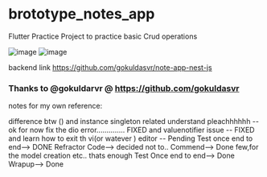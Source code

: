 # brototype_notes_app

Flutter Practice Project to practice basic Crud operations 

![image](https://user-images.githubusercontent.com/37325402/168420910-dc96d153-bfd4-4b74-9e78-ded4c391bda1.png)
![image](https://user-images.githubusercontent.com/37325402/168420940-70e952cd-fe33-41fe-b3c0-90ebc3ae5539.png)


backend link https://github.com/gokuldasvr/note-app-nest-js


### Thanks to @gokuldarvr @ https://github.com/gokuldasvr





notes for my own reference:

difference btw () and instance singleton related understand pleachhhhhh  -- ok for now
fix the dio error.............. FIXED
and valuenotifier issue -- FIXED
and learn how to exit th vi(or watever ) editor -- Pending
Test once end to end--> DONE
Refractor Code--> decided not to.. 
Commend--> Done few,for the model creation etc.. thats enough
Test Once end to end--> Done
Wrapup--> Done
